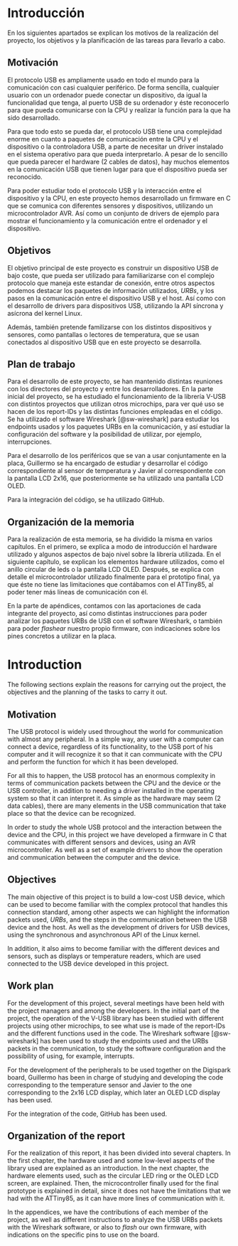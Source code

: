 <!-- Leave a blank line before the title -->

# Introducción

En los siguientes apartados se explican los motivos de la realización del proyecto, los objetivos y la planificación de las tareas para llevarlo a cabo.


## Motivación

El protocolo USB es ampliamente usado en todo el mundo para la comunicación con casi cualquier periférico. De forma sencilla, cualquier usuario con un ordenador puede conectar un dispositivo, da igual la funcionalidad que tenga, al puerto USB de su ordenador y éste reconocerlo para que pueda comunicarse con la CPU y realizar la función para la que ha sido desarrollado.

Para que todo esto se pueda dar, el protocolo USB tiene una complejidad enorme en cuanto a paquetes de comunicación entre la CPU y el dispositivo o la controladora USB, a parte de necesitar un driver instalado en el sistema operativo para que pueda interpretarlo. A pesar de lo sencillo que pueda parecer el hardware (2 cables de datos), hay muchos elementos en la comunicación USB que tienen lugar para que el dispositivo pueda ser reconocido.

Para poder estudiar todo el protocolo USB y la interacción entre el dispositivo y la CPU, en este proyecto hemos desarrollado un firmware en C que se comunica con diferentes sensores y dispositivos, utilizando un microcontrolador AVR. Así como un conjunto de drivers de ejemplo para mostrar el funcionamiento y la comunicación entre el ordenador y el dispositivo.


## Objetivos

El objetivo principal de este proyecto es construir un dispositivo USB de bajo coste, que pueda ser utilizado para familiarizarse con el complejo protocolo que maneja este estandar de conexión, entre otros aspectos podemos destacar los paquetes de información utilizados, *URBs*, y los pasos en la comunicación entre el dispositivo USB y el host.  Así como con el desarrollo de drivers para dispositivos USB, utilizando la API síncrona y asícrona del kernel Linux.

Además, también pretende familizarse con los distintos dispositivos y sensores, como pantallas o lectores de temperatura, que se usan conectados al dispositivo USB que en este proyecto se desarrolla.

## Plan de trabajo

Para el desarrollo de este proyecto, se han mantenido distintas reuniones con los directores del proyecto y entre los desarrolladores. En la parte inicial del proyecto, se ha estudiado el funcionamiento de la librería V-USB con distintos proyectos que utilizan otros microchips, para ver qué uso se hacen de los report-IDs y las distintas funciones empleadas en el código. Se ha utilizado el software Wireshark [@sw-wireshark] para estudiar los endpoints usados y los paquetes URBs en la comunicación, y así estudiar la configuración del software y la posibilidad de utilizar, por ejemplo, interrupciones.

Para el desarrollo de los periféricos que se van a usar conjuntamente en la placa, Guillermo se ha encargado de estudiar y desarrollar el código correspondiente al sensor de temperatura y Javier al correspondiente con la pantalla LCD 2x16, que posteriormente se ha utilizado una pantalla LCD OLED.

Para la integración del código, se ha utilizado GitHub.




## Organización de la memoria

Para la realización de esta memoria, se ha dividido la misma en varios capítulos. En el primero, se explica a modo de introducción el hardware utilizado y algunos aspectos de bajo nivel sobre la librería utilizada. En el siguiente capítulo, se explican los elementos hardware utilizados, como el anillo circular de leds o la pantalla LCD OLED. Después, se explica con detalle el microcontrolador utilizado finalmente para el prototipo final, ya que éste no tiene las limitaciones que contábamos con el ATTiny85, al poder tener más líneas de comunicación con él.

En la parte de apéndices, contamos con las aportaciones de cada integrante del proyecto, así como distintas instrucciones para poder analizar los paquetes URBs de USB con el software Wireshark, o también para poder *flashear* nuestro propio firmware, con indicaciones sobre los pines concretos a utilizar en la placa.


# Introduction

The following sections explain the reasons for carrying out the project, the objectives and the planning of the tasks to carry it out.


## Motivation

The USB protocol is widely used throughout the world for communication with almost any peripheral. In a simple way, any user with a computer can connect a device, regardless of its functionality, to the USB port of his computer and it will recognize it so that it can communicate with the CPU and perform the function for which it has been developed.

For all this to happen, the USB protocol has an enormous complexity in terms of communication packets between the CPU and the device or the USB controller, in addition to needing a driver installed in the operating system so that it can interpret it. As simple as the hardware may seem (2 data cables), there are many elements in the USB communication that take place so that the device can be recognized.

In order to study the whole USB protocol and the interaction between the device and the CPU, in this project we have developed a firmware in C that communicates with different sensors and devices, using an AVR microcontroller. As well as a set of example drivers to show the operation and communication between the computer and the device.


## Objectives

The main objective of this project is to build a low-cost USB device, which can be used to become familiar with the complex protocol that handles this connection standard, among other aspects we can highlight the information packets used, *URBs*, and the steps in the communication between the USB device and the host.  As well as the development of drivers for USB devices, using the synchronous and asynchronous API of the Linux kernel.

In addition, it also aims to become familiar with the different devices and sensors, such as displays or temperature readers, which are used connected to the USB device developed in this project.


## Work plan

For the development of this project, several meetings have been held with the project managers and among the developers. In the initial part of the project, the operation of the V-USB library has been studied with different projects using other microchips, to see what use is made of the report-IDs and the different functions used in the code. The Wireshark software [@sw-wireshark] has been used to study the endpoints used and the URBs packets in the communication, to study the software configuration and the possibility of using, for example, interrupts.

For the development of the peripherals to be used together on the Digispark board, Guillermo has been in charge of studying and developing the code corresponding to the temperature sensor and Javier to the one corresponding to the 2x16 LCD display, which later an OLED LCD display has been used.

For the integration of the code, GitHub has been used.


## Organization of the report

For the realization of this report, it has been divided into several chapters. In the first chapter, the hardware used and some low-level aspects of the library used are explained as an introduction. In the next chapter, the hardware elements used, such as the circular LED ring or the OLED LCD screen, are explained. Then, the microcontroller finally used for the final prototype is explained in detail, since it does not have the limitations that we had with the ATTiny85, as it can have more lines of communication with it.

In the appendices, we have the contributions of each member of the project, as well as different instructions to analyze the USB URBs packets with the Wireshark software, or also to *flash* our own firmware, with indications on the specific pins to use on the board.